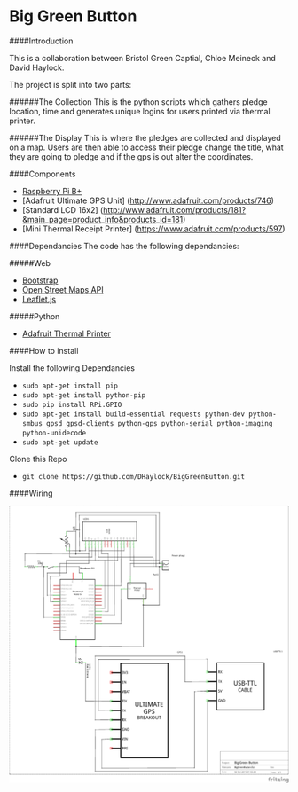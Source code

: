 Big Green Button
===

####Introduction

This is a collaboration between Bristol Green Captial, Chloe Meineck and David Haylock.

The project is split into two parts:

######The Collection
This is the python scripts which gathers pledge location, time and generates unique logins for users printed via thermal printer.

######The Display
This is where the pledges are collected and displayed on a map. Users are then able to access their pledge change the title, what they are going to pledge and if the gps is out alter the coordinates.

####Components
* [Raspberry Pi B+](https://www.coolcomponents.co.uk/raspberry-pi-model-b.html)
* [Adafruit Ultimate GPS Unit] (http://www.adafruit.com/products/746)
* [Standard LCD 16x2] (http://www.adafruit.com/products/181?&main_page=product_info&products_id=181)
* [Mini Thermal Receipt Printer] (https://www.adafruit.com/products/597)

####Dependancies
The code has the following dependancies:

#####Web
* [Bootstrap](http://getbootstrap.com/javascript/)
* [Open Street Maps API](http://wiki.openstreetmap.org/wiki/API_v0.6)
* [Leaflet.js](http://leafletjs.com/)

#####Python
* [Adafruit Thermal Printer](https://github.com/adafruit/Python-Thermal-Printer)

####How to install

Install the following Dependancies
* ````sudo apt-get install pip````
* ````sudo apt-get install python-pip````
* ````sudo pip install RPi.GPIO ````
* ````sudo apt-get install build-essential requests python-dev python-smbus gpsd gpsd-clients python-gps python-serial python-imaging python-unidecode````
* ````sudo apt-get update````

Clone this Repo
* ````git clone https://github.com/DHaylock/BigGreenButton.git````

####Wiring

![Schematic](./images/biggreenbutton_schem.png "Schematic")
